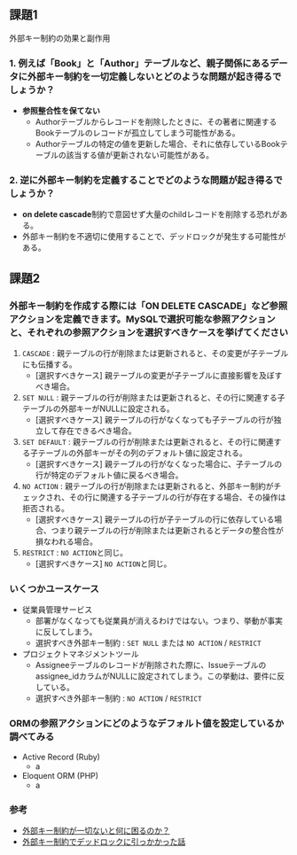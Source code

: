 ## 課題1
外部キー制約の効果と副作用
### 1. 例えば「Book」と「Author」テーブルなど、親子関係にあるデータに外部キー制約を一切定義しないとどのような問題が起き得るでしょうか？

- **参照整合性を保てない**
    - Authorテーブルからレコードを削除したときに、その著者に関連するBookテーブルのレコードが孤立してしまう可能性がある。
    - Authorテーブルの特定の値を更新した場合、それに依存しているBookテーブルの該当する値が更新されない可能性がある。

### 2. 逆に外部キー制約を定義することでどのような問題が起き得るでしょうか？

- **on delete cascade**制約で意図せず大量のchildレコードを削除する恐れがある。
- 外部キー制約を不適切に使用することで、デッドロックが発生する可能性がある。

## 課題2
### 外部キー制約を作成する際には「ON DELETE CASCADE」など参照アクションを定義できます。MySQLで選択可能な参照アクションと、それぞれの参照アクションを選択すべきケースを挙げてください

1. `CASCADE` :  親テーブルの行が削除または更新されると、その変更が子テーブルにも伝播する。
    - [選択すべきケース] 親テーブルの変更が子テーブルに直接影響を及ぼすべき場合。
1. `SET NULL` :  親テーブルの行が削除または更新されると、その行に関連する子テーブルの外部キーがNULLに設定される。
    - [選択すべきケース] 親テーブルの行がなくなっても子テーブルの行が独立して存在できるべき場合。
1. `SET DEFAULT` :  親テーブルの行が削除または更新されると、その行に関連する子テーブルの外部キーがその列のデフォルト値に設定される。
    - [選択すべきケース] 親テーブルの行がなくなった場合に、子テーブルの行が特定のデフォルト値に戻るべき場合。
1. `NO ACTION` : 親テーブルの行が削除または更新されると、外部キー制約がチェックされ、その行に関連する子テーブルの行が存在する場合、その操作は拒否される。
    - [選択すべきケース]  親テーブルの行が子テーブルの行に依存している場合、つまり親テーブルの行が削除または更新されるとデータの整合性が損なわれる場合。
1. `RESTRICT` : `NO ACTION`と同じ。
    - [選択すべきケース] `NO ACTION`と同じ。

### いくつかユースケース
- 従業員管理サービス
    - 部署がなくなっても従業員が消えるわけではない。つまり、挙動が事実に反してしまう。
    - 選択すべき外部キー制約 : `SET NULL` または `NO ACTION` / `RESTRICT`
- プロジェクトマネジメントツール
    - Assigneeテーブルのレコードが削除された際に、Issueテーブルのassignee_idカラムがNULLに設定されてしまう。この挙動は、要件に反している。
    - 選択すべき外部キー制約 : `NO ACTION` / `RESTRICT`

### ORMの参照アクションにどのようなデフォルト値を設定しているか調べてみる
- Active Record (Ruby)
    - a
- Eloquent ORM (PHP)
    - a
### 参考
- [外部キー制約が一切ないと何に困るのか？](https://zenn.dev/praha/articles/2667cbb1ab7233?redirected=1)
- [外部キー制約でデッドロックに引っかかった話](https://zenn.dev/nasu/articles/40ba32d259dc47)